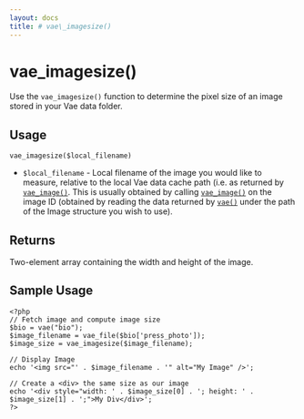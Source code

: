 ```yaml
---
layout: docs
title: # vae\_imagesize()
---
```


# vae\_imagesize()

Use the `vae_imagesize()` function to determine the pixel size of an
image stored in your Vae data folder.

## Usage

`vae_imagesize($local_filename)`

-   `$local_filename` - Local filename of the image you would like to
    measure, relative to the local Vae data cache path (i.e. as returned
    by [`vae_image()`](#php_vae_image). This is usually obtained by
    calling [`vae_image()`](#php_vae_image) on the image ID (obtained by
    reading the data returned by [`vae()`](#php_vae) under the path of
    the Image structure you wish to use).

## Returns

Two-element array containing the width and height of the image.

## Sample Usage

    <?php
    // Fetch image and compute image size
    $bio = vae("bio");
    $image_filename = vae_file($bio['press_photo']);
    $image_size = vae_imagesize($image_filename);

    // Display Image
    echo '<img src="' . $image_filename . '" alt="My Image" />';

    // Create a <div> the same size as our image
    echo '<div style="width: ' . $image_size[0] . '; height: ' . $image_size[1] . ';">My Div</div>';
    ?>
